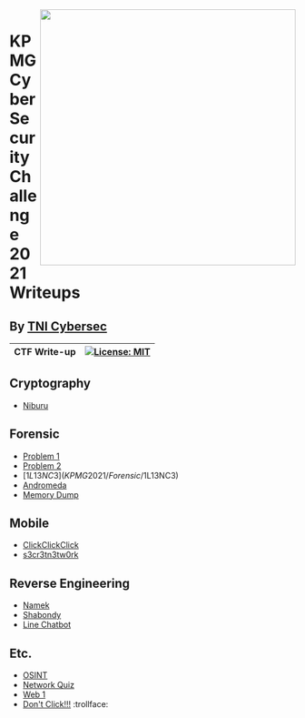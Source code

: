 <img align="right" src="https://imgur.com/SN6ZqUt.png" width="450" />

# KPMG Cyber Security Challenge 2021 Writeups
## By [TNI Cybersec](https://tni-cybersec.github.io)
|CTF Write-up|[![License: MIT](https://img.shields.io/badge/license-MIT-blue?style=flat-square)](LICENSE)|
|----|----|

## Cryptography
- [Niburu](KPMG2021/Crypto/Niburu)

## Forensic
- [Problem 1](KPMG2021/Forensic/problem1)
- [Problem 2](KPMG2021/Forensic/problem2)
- [$1L13NC3](KPMG2021/Forensic/$1L13NC3)
- [Andromeda](KPMG2021/Forensic/Andromeda)
- [Memory Dump](KPMG2021/Forensic/memory.dmp)

## Mobile
- [ClickClickClick](KPMG2021/Mobile/ClickClickClick)
- [s3cr3tn3tw0rk](KPMG2021/Mobile/s3cr3tn3tw0rk)

## Reverse Engineering
- [Namek](KPMG2021/Reverse%20Engineering/Namek)
- [Shabondy](KPMG2021/Reverse%20Engineering/Shabondy)
- [Line Chatbot](KPMG2021/Reverse%20Engineering/Chatbot)

## Etc.
- [OSINT](KPMG2021/etc/OSINT.md)
- [Network Quiz](KPMG2021/etc/Network_Quiz.md)
- [Web 1](KPMG2021/etc/web1.md)
- [Don't Click!!!](https://bit.ly/301gYH7) :trollface:
